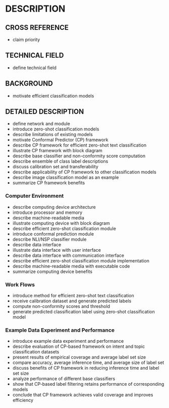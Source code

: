 # DESCRIPTION

## CROSS REFERENCE

- claim priority

## TECHNICAL FIELD

- define technical field

## BACKGROUND

- motivate efficient classification models

## DETAILED DESCRIPTION

- define network and module
- introduce zero-shot classification models
- describe limitations of existing models
- motivate Conformal Predictor (CP) framework
- describe CP framework for efficient zero-shot text classification
- illustrate CP framework with block diagram
- describe base classifier and non-conformity score computation
- describe ensemble of class label descriptions
- discuss calibration set and transferability
- describe applicability of CP framework to other classification models
- describe image classification model as an example
- summarize CP framework benefits

### Computer Environment

- describe computing device architecture
- introduce processor and memory
- describe machine-readable media
- illustrate computing device with block diagram
- describe efficient zero-shot classification module
- introduce conformal prediction module
- describe NLI/NSP classifier module
- describe data interface
- illustrate data interface with user interface
- describe data interface with communication interface
- describe efficient zero-shot classification module implementation
- describe machine-readable media with executable code
- summarize computing device benefits

### Work Flows

- introduce method for efficient zero-shot text classification
- receive calibration dataset and generate predicted labels
- compute non-conformity scores and threshold
- generate predicted classification label using zero-shot classification model

### Example Data Experiment and Performance

- introduce example data experiment and performance
- describe evaluation of CP-based framework on intent and topic classification datasets
- present results of empirical coverage and average label set size
- compare accuracy, average inference time, and average size of label set
- discuss benefits of CP framework in reducing inference time and label set size
- analyze performance of different base classifiers
- show that CP-based label filtering retains performance of corresponding models
- conclude that CP framework achieves valid coverage and improves efficiency

